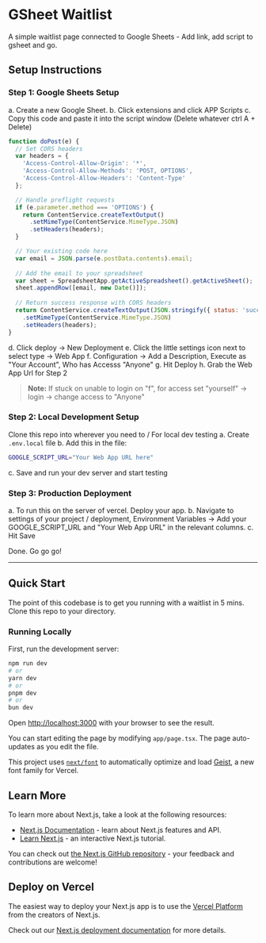 # GSheet Waitlist

A simple waitlist page connected to Google Sheets - Add link, add script to gsheet and go.

## Setup Instructions

### Step 1: Google Sheets Setup

a. Create a new Google Sheet.
b. Click extensions and click APP Scripts
c. Copy this code and paste it into the script window (Delete whatever ctrl A + Delete)

```javascript
function doPost(e) {
  // Set CORS headers
  var headers = {
    'Access-Control-Allow-Origin': '*',
    'Access-Control-Allow-Methods': 'POST, OPTIONS',
    'Access-Control-Allow-Headers': 'Content-Type'
  };

  // Handle preflight requests
  if (e.parameter.method === 'OPTIONS') {
    return ContentService.createTextOutput()
      .setMimeType(ContentService.MimeType.JSON)
      .setHeaders(headers);
  }

  // Your existing code here
  var email = JSON.parse(e.postData.contents).email;
  
  // Add the email to your spreadsheet
  var sheet = SpreadsheetApp.getActiveSpreadsheet().getActiveSheet();
  sheet.appendRow([email, new Date()]);
  
  // Return success response with CORS headers
  return ContentService.createTextOutput(JSON.stringify({ status: 'success' }))
    .setMimeType(ContentService.MimeType.JSON)
    .setHeaders(headers);
}
```

d. Click deploy -> New Deployment
e. Click the little settings icon next to select type -> Web App
f. Configuration -> Add a Description, Execute as "Your Account", Who has Accesss "Anyone"
g. Hit Deploy 
h. Grab the Web App Url for Step 2

> **Note:** If stuck on unable to login on "f", for access set "yourself" -> login -> change access to "Anyone"

### Step 2: Local Development Setup

Clone this repo into wherever you need to / For local dev testing 
a. Create `.env.local` file
b. Add this in the file:
```bash
GOOGLE_SCRIPT_URL="Your Web App URL here"
```
c. Save and run your dev server and start testing

### Step 3: Production Deployment

a. To run this on the server of vercel. Deploy your app. 
b. Navigate to settings of your project / deployment, Environment Variables -> Add your GOOGLE_SCRIPT_URL and "Your Web App URL" in the relevant columns. 
c. Hit Save

Done. Go go go!

---

## Quick Start

The point of this codebase is to get you running with a waitlist in 5 mins. Clone this repo to your directory.

### Running Locally

First, run the development server:

```bash
npm run dev
# or
yarn dev
# or
pnpm dev
# or
bun dev
```

Open [http://localhost:3000](http://localhost:3000) with your browser to see the result.

You can start editing the page by modifying `app/page.tsx`. The page auto-updates as you edit the file.

This project uses [`next/font`](https://nextjs.org/docs/app/building-your-application/optimizing/fonts) to automatically optimize and load [Geist](https://vercel.com/font), a new font family for Vercel.

## Learn More

To learn more about Next.js, take a look at the following resources:

- [Next.js Documentation](https://nextjs.org/docs) - learn about Next.js features and API.
- [Learn Next.js](https://nextjs.org/learn) - an interactive Next.js tutorial.

You can check out [the Next.js GitHub repository](https://github.com/vercel/next.js) - your feedback and contributions are welcome!

## Deploy on Vercel

The easiest way to deploy your Next.js app is to use the [Vercel Platform](https://vercel.com/new?utm_medium=default-template&filter=next.js&utm_source=create-next-app&utm_campaign=create-next-app-readme) from the creators of Next.js.

Check out our [Next.js deployment documentation](https://nextjs.org/docs/app/building-your-application/deploying) for more details.
